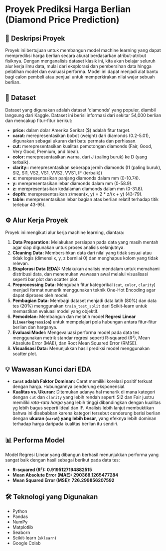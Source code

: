 # Proyek Prediksi Harga Berlian (Diamond Price Prediction)

## 📝 Deskripsi Proyek
Proyek ini bertujuan untuk membangun model machine learning yang dapat memprediksi harga berlian secara akurat berdasarkan atribut-atribut fisiknya. Dengan menganalisis dataset klasik ini, kita akan belajar seluruh alur kerja ilmu data, mulai dari eksplorasi dan pembersihan data hingga pelatihan model dan evaluasi performa. Model ini dapat menjadi alat bantu bagi calon pembeli atau penjual untuk memperkirakan nilai wajar sebuah berlian.

## 💾 Dataset
Dataset yang digunakan adalah dataset 'diamonds' yang populer, diambil langsung dari Kaggle. Dataset ini berisi informasi dari sekitar 54,000 berlian dan mencakup fitur-fitur berikut:
- **price:** dalam dolar Amerika Serikat ($) adalah fitur target.
- **carat:** merepresentasikan bobot (weight) dari diamonds (0.2-5.01), digunakan sebagai ukuran dari batu permata dan perhiasan.
- **cut:** merepresentasikan kualitas pemotongan diamonds (Fair, Good, Very Good, Premium, and Ideal).
- **color:** merepresentasikan warna, dari J (paling buruk) ke D (yang terbaik).
- **clarity:**: merepresentasikan seberapa jernih diamonds (I1 (paling buruk), SI2, SI1, VS2, VS1, VVS2, VVS1, IF (terbaik))
- **x:** merepresentasikan panjang diamonds dalam mm (0-10.74).
- **y:** merepresentasikan lebar diamonds dalam mm (0-58.9).
- **z:** merepresentasikan kedalaman diamonds dalam mm (0-31.8).
- **depth:** merepresentasikan z/mean(x, y) = 2 * z/(x + y) (43-79).
- **table:** merepresentasikan lebar bagian atas berlian relatif terhadap titik terlebar 43-95).

## ⚙️ Alur Kerja Proyek
Proyek ini mengikuti alur kerja machine learning, diantara:
1.  **Data Preparation:** Melakukan persiapan pada data yang masih mentah agar siap digunakan untuk proses analisis selanjutnya.
2.  **Cleaning Data:** Membersihkan data dari nilai yang tidak sesuai atau tidak logis (dimensi x, y, z bernilai 0) dan menghapus kolom yang tidak relevan.
3.  **Eksplorasi Data (EDA):** Melakukan analisis mendalam untuk memahami distribusi data, dan menemukan wawasan awal melalui visualisasi seperti bar plot dan scatter plot.
4.  **Preprocessing Data:** Mengubah fitur kategorikal (`cut`, `color`, `clarity`) menjadi format numerik menggunakan teknik One-Hot Encoding agar dapat diproses oleh model.
5.  **Pembagian Data:** Membagi dataset menjadi data latih (80%) dan data tes (20%) menggunakan `train_test_split` dari Scikit-learn untuk memastikan evaluasi model yang objektif.
6.  **Pemodelan:** Membangun dan melatih model **Regresi Linear (`LinearRegression`)** untuk mempelajari pola hubungan antara fitur-fitur berlian dan harganya.
7.  **Evaluasi Model:** Mengevaluasi performa model pada data tes menggunakan metrik standar regresi seperti R-squared (R²), Mean Absolute Error (MAE), dan Root Mean Squared Error (RMSE).
8.  **Visualisasi Data:** Menunjukkan hasil prediksi model menggunakan scatter plot. 

## 💡 Wawasan Kunci dari EDA
- **`Carat` adalah Faktor Dominan:** Carat memiliki korelasi positif terkuat dengan harga. Hubungannya cenderung eksponensial.
- **Kualitas vs. Ukuran:** Ditemukan adanya hal menarik di mana kategori dengan `cut` dan `clarity` yang lebih rendah seperti SI2 dan Fair justru memiliki *rata-rata harga* yang lebih tinggi dibandingkan dengan kualitas yg lebih bagus seperti Ideal dan IF. Analisis lebih lanjut membuktikan bahwa ini disebabkan karena kategori tersebut cenderung berisi berlian dengan **ukuran (`carat`) yang lebih besar**, yang efeknya lebih dominan terhadap harga daripada kualitas berlian itu sendiri.

## 📊 Performa Model
Model Regresi Linear yang dibangun berhasil menunjukkan performa yang sangat baik dengan hasil sebagai berikut pada data tes:
- **R-squared (R²):** **0.9195127194882515**
- **Mean Absolute Error (MAE):** **290368.1265477284**
- **Mean Squared Error (MSE):** **726.299856207592**

## 🛠️ Teknologi yang Digunakan
- Python
- Pandas
- NumPy
- Matplotlib
- Seaborn
- Scikit-learn (`sklearn`)
- Google Colab 

